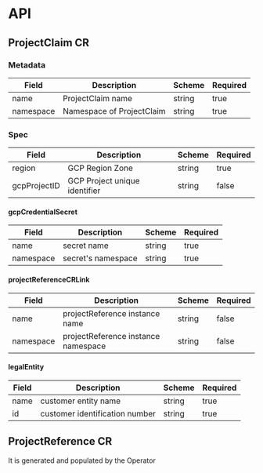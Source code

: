 # API

## ProjectClaim CR

### Metadata

| Field | Description | Scheme | Required |
| ----- | ----------- | ------ | -------- |
| name | ProjectClaim name | string | true |
| namespace | Namespace of ProjectClaim | string | true |

### Spec

| Field | Description | Scheme | Required |
| ----- | ----------- | ------ | -------- |
| region | GCP Region Zone | string | true |
| gcpProjectID | GCP Project unique identifier | string | false |

#### gcpCredentialSecret

| Field | Description | Scheme | Required |
| ----- | ----------- | ------ | -------- |
| name | secret name | string | true |
| namespace | secret's namespace | string | true |

#### projectReferenceCRLink

| Field | Description | Scheme | Required |
| ----- | ----------- | ------ | -------- |
| name | projectReference instance name | string | false |
| namespace | projectReference instance namespace | string | false |

#### legalEntity

| Field | Description | Scheme | Required |
| ----- | ----------- | ------ | -------- |
| name | customer entity name | string | true |
| id | customer identification number | string | true |

## ProjectReference CR

It is generated and populated by the Operator